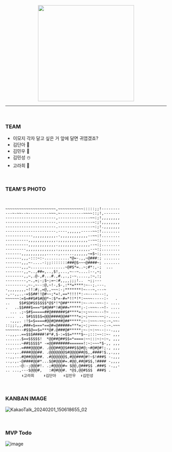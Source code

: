<p align="center">
<img src="https://github.com/DEV-CREW-FOR-KANBAN/KANBAN_PROJECT/assets/145534055/f37885a1-e462-4d33-bef4-0b574f7d4581" width="300"/>
</p>
<hr>
<br>

### TEAM
- 이모지 각자 달고 싶은 거 앞에 달면 귀엽겠죠?
- 김단아 🦄
- 김민우 🐷
- 김민성 ☃️
- 고라희 👻

<br>

### TEAM'S PHOTO

```


~~~~~~~~~~~~~~~~~~~~~~,~~~~~~~~~~~:::::;;!--------
---~-~~--~---------~~~.~----------~~~~::;!,-------
----------------------,--------------~~:;!,,,,,,,,
----------------------.---------------~:;!,,,,,,,,
----------------------.---------------~:;!.,,,,,,,
----------------------.----,,,,,,-----~~:!........
------------,,,,,,,,,,.-,,,,,,,,,,,,--~~:!........
----------,,,,,,,,,,,,.,,,,,,,,,,,,,--~~:;........
----------,,,,,,,,,,,,.,,,,,,,,,,,,,,--~:;........
---------,,,,,,,,,,,,,.,,,,,,,,,,,,,,--~:;........
-------,,,,,,,,,,,.....,......,,,,,,~=$~:;........
-------,,,-:::~:-...........*@=-.,,~@###:; .......
-------,,,~-....-:;;:::::::###@$~~~@####~; .......
-------,,,~...............~@#$*=..~;#*:,-;  ...   
--------,,~..,##=,..,$!,...,~--~....:--,~;        
--------,,~,.@-,#...#.,#.,.,;-~.....,:~,:;        
---------,~.,=;-;$~;=~:#,,,,;;;!..  ~;;---        
---------,~-,~--:@,~!-,$-,:**=****:~--;.---.      
-,,,,,,,,~!!:#;,=@,,~~~:-;*******!~---~,---~      
-,--,,..-=$$##!!@#~~;*=!,==*!!!!*:-~---~---:,     
~~~~~~:=$=##$#$#@@*~:$*=-#=*!!*!*:~~~~-----:-   . 
..    $$#$@#$$$$$$*@$*!*@##******:~--~--~~-:- ....
.   ..$$###$===*$#@##*!#@##=*****;-:-~~~--~!- ....
  ... .;~$#$=====##@######$#****=:~;~~-~---!~ ....
....  .. $#$$$$$=@@@####@@##****=;~;~~~~-~~;-.....
  .,,,. :!$=$====#@@#@###@##*****;~-:~~~-~~;-~,~~-
::;;:,,,###=$===*==@#=@#####=***=;~:;~~~---:-~.~~~
~~~~~~--#$$@==$=***@#.@###@#*****;~-:~:~~--:--.,,,
..,,,..==$$$#####!#*#,$-:=$$=****$~-;:::~~::~- ,,,
.......$==$$$$$!  *@@##@##$$=*====:~~:::~:~:~, ,,,
.......~##$$$$$* -=@@#######======!:~:~~~*$-,, ,,,
..,....=###@@@@#. .@@@##@@$###$$@#@;~#@#@#!;., ,,,
....,..####@@@##. .@@@@@@@$#@@@@##@$,,####!$.,.,,,
..,,...#@##@@@##. .#@@@@@@$,#@@###@#!~$!###$ -.,,,
..,.,.-@####@@#*...$@#@@@#=.#@@,##@#$$,!#### -,,,,
......-@:-;@@@#!. .;#@@@@#= $@@,@###$$ .###$ -.,,-
.. ...,---$@@@#,   :#@#@@#. *@$,@@#$$$  ###$ .
       ⬆️고라희    ⬆️김단아   ⬆️김민우  ⬆️김민성
```

<br>

### KANBAN IMAGE
![KakaoTalk_20240201_150618655_02](https://github.com/DEV-CREW-FOR-KANBAN/KANBAN_PROJECT/assets/145534055/b1caa677-de3e-4d01-8d5e-d8b10ecdc25d)

<br>

### MVP Todo
![image](https://github.com/DEV-CREW-FOR-KANBAN/KANBAN_PROJECT/assets/148920003/68225a1f-1e8b-48c8-ba21-90a47d1063d6)


